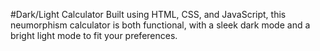 #Dark/Light Calculator
Built using HTML, CSS, and JavaScript, this neumorphism calculator is both functional,
with a sleek dark mode and a bright light mode to fit your preferences.
